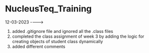 # NucleusTeq_Training
12-03-2023  ----> 
1) added .gitignore file and ignored all the .class files
2) completed the class assignment of week 3 by adding the logic for creating objects of student class dynamically
3) added different comments
